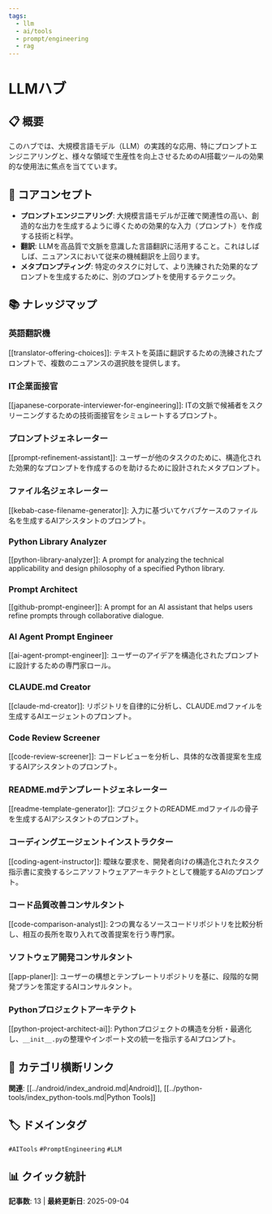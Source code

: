 ```yaml
---
tags:
  - llm
  - ai/tools
  - prompt/engineering
  - rag
---
```


# LLMハブ

## 📋 概要
このハブでは、大規模言語モデル（LLM）の実践的な応用、特にプロンプトエンジニアリングと、様々な領域で生産性を向上させるためのAI搭載ツールの効果的な使用法に焦点を当てています。

## 🎯 コアコンセプト
- **プロンプトエンジニアリング**: 大規模言語モデルが正確で関連性の高い、創造的な出力を生成するように導くための効果的な入力（プロンプト）を作成する技術と科学。
- **翻訳**: LLMを高品質で文脈を意識した言語翻訳に活用すること。これはしばしば、ニュアンスにおいて従来の機械翻訳を上回ります。
- **メタプロンプティング**: 特定のタスクに対して、より洗練された効果的なプロンプトを生成するために、別のプロンプトを使用するテクニック。

## 📚 ナレッジマップ
### 英語翻訳機
[[translator-offering-choices]]: テキストを英語に翻訳するための洗練されたプロンプトで、複数のニュアンスの選択肢を提供します。

### IT企業面接官
[[japanese-corporate-interviewer-for-engineering]]: ITの文脈で候補者をスクリーニングするための技術面接官をシミュレートするプロンプト。

### プロンプトジェネレーター
[[prompt-refinement-assistant]]: ユーザーが他のタスクのために、構造化された効果的なプロンプトを作成するのを助けるために設計されたメタプロンプト。

### ファイル名ジェネレーター
[[kebab-case-filename-generator]]: 入力に基づいてケバブケースのファイル名を生成するAIアシスタントのプロンプト。

### Python Library Analyzer
[[python-library-analyzer]]: A prompt for analyzing the technical applicability and design philosophy of a specified Python library.

### Prompt Architect
[[github-prompt-engineer]]: A prompt for an AI assistant that helps users refine prompts through collaborative dialogue.

### AI Agent Prompt Engineer
[[ai-agent-prompt-engineer]]: ユーザーのアイデアを構造化されたプロンプトに設計するための専門家ロール。

### CLAUDE.md Creator
[[claude-md-creator]]: リポジトリを自律的に分析し、CLAUDE.mdファイルを生成するAIエージェントのプロンプト。

### Code Review Screener
[[code-review-screener]]: コードレビューを分析し、具体的な改善提案を生成するAIアシスタントのプロンプト。

### README.mdテンプレートジェネレーター
[[readme-template-generator]]: プロジェクトのREADME.mdファイルの骨子を生成するAIアシスタントのプロンプト。

### コーディングエージェントインストラクター
[[coding-agent-instructor]]: 曖昧な要求を、開発者向けの構造化されたタスク指示書に変換するシニアソフトウェアアーキテクトとして機能するAIのプロンプト。

### コード品質改善コンサルタント
[[code-comparison-analyst]]: 2つの異なるソースコードリポジトリを比較分析し、相互の長所を取り入れて改善提案を行う専門家。

### ソフトウェア開発コンサルタント
[[app-planer]]: ユーザーの構想とテンプレートリポジトリを基に、段階的な開発プランを策定するAIコンサルタント。

### Pythonプロジェクトアーキテクト
[[python-project-architect-ai]]: Pythonプロジェクトの構造を分析・最適化し、`__init__.py`の整理やインポート文の統一を指示するAIプロンプト。

## 🔗 カテゴリ横断リンク
**関連**: [[../android/index_android.md|Android]], [[../python-tools/index_python-tools.md|Python Tools]]

## 🏷️ ドメインタグ
`#AITools` `#PromptEngineering` `#LLM`

## 📊 クイック統計
**記事数**: 13 | **最終更新日**: 2025-09-04
